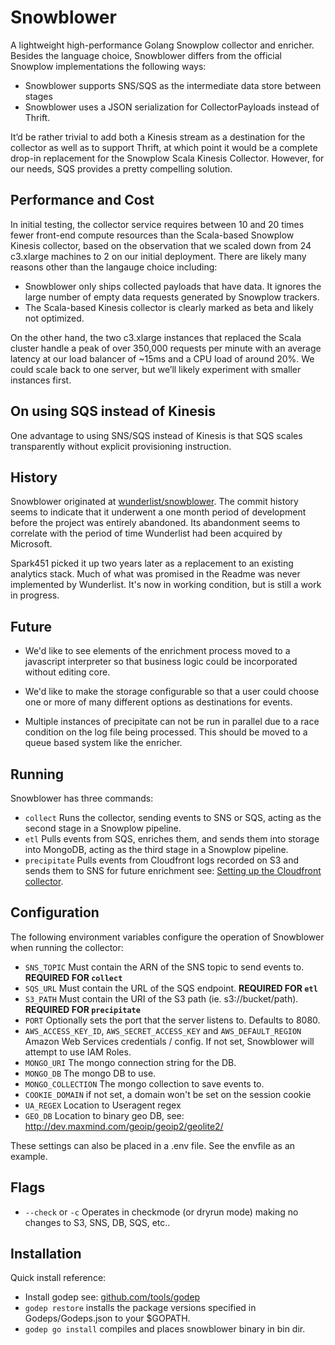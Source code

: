 # Snowblower

A lightweight high-performance Golang Snowplow collector and enricher. Besides the language choice, Snowblower differs from the official Snowplow implementations the following ways:

- Snowblower supports SNS/SQS as the intermediate data store between stages
- Snowblower uses a JSON serialization for CollectorPayloads instead of Thrift.

It’d be rather trivial to add both a Kinesis stream as a destination for the collector as well as to support Thrift, at which point it would be a complete drop-in replacement for the Snowplow Scala Kinesis Collector. However, for our needs, SQS provides a pretty compelling solution.

## Performance and Cost

In initial testing, the collector service requires between 10 and 20 times fewer front-end compute resources than the Scala-based Snowplow Kinesis collector, based on the observation that we scaled down from 24 c3.xlarge machines to 2 on our initial deployment. There are likely many reasons other than the langauge choice including:

- Snowblower only ships collected payloads that have data. It ignores the large number of empty data requests generated by Snowplow trackers.
- The Scala-based Kinesis collector is clearly marked as beta and likely not optimized.

On the other hand, the two c3.xlarge instances that replaced the Scala cluster handle a peak of over 350,000 requests per minute with an average latency at our load balancer of ~15ms and a CPU load of around 20%. We could scale back to one server, but we’ll likely experiment with smaller instances first.

## On using SQS instead of Kinesis

One advantage to using SNS/SQS instead of Kinesis is that SQS scales transparently without explicit provisioning instruction.

## History

Snowblower originated at [wunderlist/snowblower](https://github.com/wunderlist/snowblower). The commit history seems to indicate that it underwent a one month period of development before the project was entirely abandoned. Its abandonment seems to correlate with the period of time Wunderlist had been acquired by Microsoft.

Spark451 picked it up two years later as a replacement to an existing analytics stack. Much of what was promised in the Readme was never implemented by Wunderlist. It's now in working condition, but is still a work in progress.

## Future

- We'd like to see elements of the enrichment process moved to a javascript interpreter so that business logic could be incorporated without editing core.

- We'd like to make the storage configurable so that a user could choose one or more of many different options as destinations for events.

- Multiple instances of precipitate can not be run in parallel due to a race condition on the log file being processed. This should be moved to a queue based system like the enricher.

## Running

Snowblower has three commands:

- `collect` Runs the collector, sending events to SNS or SQS, acting as the second stage in a Snowplow pipeline.
- `etl` Pulls events from SQS, enriches them, and sends them into storage into MongoDB, acting as the third stage in a Snowplow pipeline.
- `precipitate` Pulls events from Cloudfront logs recorded on S3 and sends them to SNS for future enrichment see: [Setting up the Cloudfront collector](https://github.com/snowplow/snowplow/wiki/Setting-up-the-Cloudfront-collector).


## Configuration

The following environment variables configure the operation of Snowblower when running the collector:

- `SNS_TOPIC` Must contain the ARN of the SNS topic to send events to. **REQUIRED FOR `collect`**
- `SQS_URL` Must contain the URL of the SQS endpoint. **REQUIRED FOR `etl`**
- `S3_PATH` Must contain the URI of the S3 path (ie. s3://bucket/path). **REQUIRED FOR `precipitate`**
- `PORT` Optionally sets the port that the server listens to. Defaults to 8080.
- `AWS_ACCESS_KEY_ID`, `AWS_SECRET_ACCESS_KEY` and `AWS_DEFAULT_REGION` Amazon Web Services credentials / config. If not set, Snowblower will attempt to use IAM Roles.
- `MONGO_URI` The mongo connection string for the DB.
- `MONGO_DB` The mongo DB to use.
- `MONGO_COLLECTION` The mongo collection to save events to.
- `COOKIE_DOMAIN` if not set, a domain won't be set on the session cookie
- `UA_REGEX` Location to Useragent regex
- `GEO_DB` Location to binary geo DB, see: http://dev.maxmind.com/geoip/geoip2/geolite2/

These settings can also be placed in a .env file. See the envfile as an example.

## Flags

- `--check` or `-c` Operates in checkmode (or dryrun mode) making no changes to S3, SNS, DB, SQS, etc..

## Installation

Quick install reference:

- Install godep see: [github.com/tools/godep](https://github.com/tools/godep)
- `godep restore` installs the package versions specified in Godeps/Godeps.json to your $GOPATH.
- `godep go install` compiles and places snowblower binary in bin dir.
